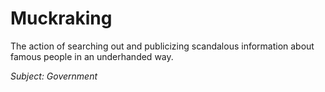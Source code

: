 # Muckraking

The action of searching out and publicizing scandalous information about famous people in an underhanded way.

*Subject: Government*
